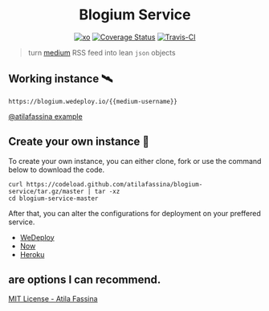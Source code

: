 <div align="center">
<h1>Blogium Service</h1>
<a href="https://github.com/sindresorhus/xo"><img src="https://img.shields.io/badge/code_style-XO-5ed9c7.svg" alt="xo" /></a>
<a href='https://coveralls.io/github/atilafassina/blogium-service?branch=master'><img src='https://coveralls.io/repos/github/atilafassina/blogium-service/badge.svg?branch=master&cache-bust=1223' alt='Coverage Status' /></a>
<a href="https://travis-ci.org/atilafassina/blogium-service"><img src="https://travis-ci.org/atilafassina/blogium-service.svg?branch=master" alt="Travis-CI"/></a>
</div>

> turn [medium](https://medium.com) RSS feed into lean `json` objects


## Working instance 🛰

```
https://blogium.wedeploy.io/{{medium-username}}
```
[@atilafassina example](https://blogium.wedeploy.io/atilafassina)

## Create your own instance 🚀
To create your own instance, you can either clone, fork or use the command below to download the code.
```
curl https://codeload.github.com/atilafassina/blogium-service/tar.gz/master | tar -xz
cd blogium-service-master
```

After that, you can alter the configurations for deployment on your preffered service.
- [WeDeploy](https://wedeploy.com/)
- [Now](https://zeit.co/now)
- [Heroku](https://www.heroku.com/)

are options I can recommend.
---

[MIT License - Atila Fassina](https://atilafassina.mit-license.org/)
